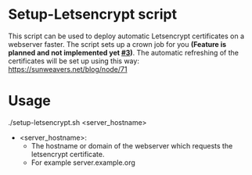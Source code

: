 # Setup-Letsencrypt script

This script can be used to deploy automatic Letsencrypt certificates on a webserver faster.
The script sets up a crown job for you __(Feature is planned and not implemented yet
<a href="https://github.com/DanielsLPecke/setup-letsencrypt/issues/3">#3</a>)__.
The automatic refreshing of the certificates will be set up using this way: https://sunweavers.net/blog/node/71

# Usage

./setup-letsencrypt.sh <server_hostname>

* <server_hostname>:
  * The hostname or domain of the webserver which requests the letsencrypt certificate.
  * For example server.example.org
